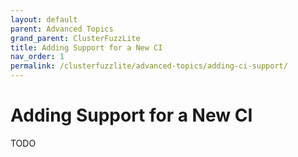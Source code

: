 ```yaml
---
layout: default
parent: Advanced Topics
grand_parent: ClusterFuzzLite
title: Adding Support for a New CI
nav_order: 1
permalink: /clusterfuzzlite/advanced-topics/adding-ci-support/
---
```


# Adding Support for a New CI

TODO

